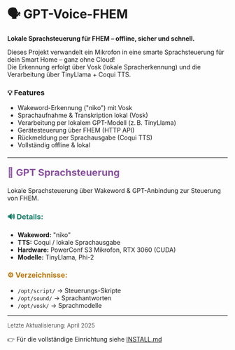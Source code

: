 # 🗣️ GPT-Voice-FHEM

**Lokale Sprachsteuerung für FHEM – offline, sicher und schnell.**

Dieses Projekt verwandelt ein Mikrofon in eine smarte Sprachsteuerung für dein Smart Home – ganz ohne Cloud!  
Die Erkennung erfolgt über Vosk (lokale Spracherkennung) und die Verarbeitung über TinyLlama + Coqui TTS.

### 💡 Features

- Wakeword-Erkennung ("niko") mit Vosk
- Sprachaufnahme & Transkription lokal (Vosk)
- Verarbeitung per lokalem GPT-Modell (z. B. TinyLlama)
- Gerätesteuerung über FHEM (HTTP API)
- Rückmeldung per Sprachausgabe (Coqui TTS)
- Vollständig offline & lokal

<hr style="margin:20px 0;">

<h2 style="color:#884ea0; font-size: 22px; margin: 20px 0;">🧠 GPT Sprachsteuerung</h2>
<p>Lokale Sprachsteuerung über Wakeword & GPT-Anbindung zur Steuerung von FHEM.</p>

<h3 style="color:#117a65;">🔊 Details:</h3>
<ul>
  <li><strong>Wakeword:</strong> "niko"</li>
  <li><strong>TTS:</strong> Coqui / lokale Sprachausgabe</li>
  <li><strong>Hardware:</strong> PowerConf S3 Mikrofon, RTX 3060 (CUDA)</li>
  <li><strong>Modelle:</strong> TinyLlama, Phi-2</li>
</ul>

<h3 style="color:#b9770e;">⚙️ Verzeichnisse:</h3>
<ul>
  <li><code>/opt/script/</code> → Steuerungs-Skripte</li>
  <li><code>/opt/sound/</code> → Sprachantworten</li>
  <li><code>/opt/vosk/</code> → Sprachmodelle</li>
</ul>

<hr>
<p style="font-size:small; color:#555;">Letzte Aktualisierung: April 2025</p>


👉 Für die vollständige Einrichtung siehe [INSTALL.md](INSTALL.md)
